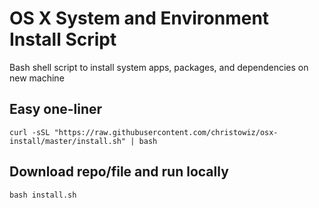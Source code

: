 # OS X System and Environment Install Script

Bash shell script to install system apps, packages, and dependencies on new machine

## Easy one-liner

```
curl -sSL "https://raw.githubusercontent.com/christowiz/osx-install/master/install.sh" | bash
```

## Download repo/file and run locally

```
bash install.sh
```

